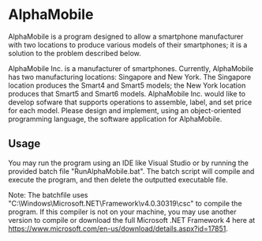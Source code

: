# AlphaMobile

AlphaMobile is a program designed to allow a smartphone manufacturer with two
locations to produce various models of their smartphones; it is a solution to
the problem described below.

AlphaMobile Inc. is a manufacturer of smartphones. Currently, AlphaMobile has
two manufacturing locations: Singapore and New York. The Singapore location
produces the Smart4 and Smart5 models; the New York location produces that
Smart5 and Smart6 models. AlphaMobile Inc. would like to develop sofware that
supports operations to assemble, label, and set price for each model. Please
design and implement, using an object-oriented programming language, the
software application for AlphaMobile.

## Usage

You may run the program using an IDE like Visual Studio or by running the
provided batch file "RunAlphaMobile.bat". The batch script will compile and
execute the program, and then delete the outputted executable file.

Note: The batchfile uses "C:\Windows\Microsoft.NET\Framework\v4.0.30319\csc" to
compile the program. If this compiler is not on your machine, you may use
another version to compile or download the full Microsoft .NET Framework 4 here
at https://www.microsoft.com/en-us/download/details.aspx?id=17851.